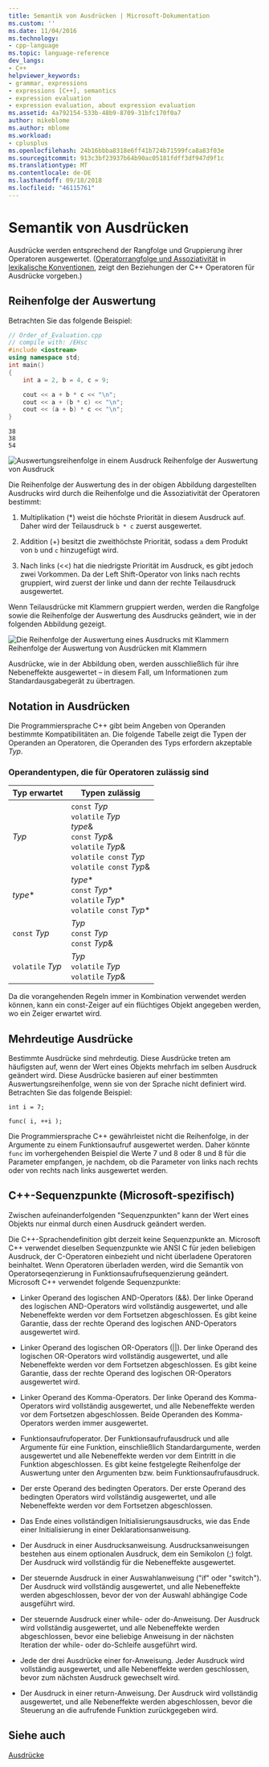 ```yaml
---
title: Semantik von Ausdrücken | Microsoft-Dokumentation
ms.custom: ''
ms.date: 11/04/2016
ms.technology:
- cpp-language
ms.topic: language-reference
dev_langs:
- C++
helpviewer_keywords:
- grammar, expressions
- expressions [C++], semantics
- expression evaluation
- expression evaluation, about expression evaluation
ms.assetid: 4a792154-533b-48b9-8709-31bfc170f0a7
author: mikeblome
ms.author: mblome
ms.workload:
- cplusplus
ms.openlocfilehash: 24b16bbba8318e6ff41b724b71599fca8a83f03e
ms.sourcegitcommit: 913c3bf23937b64b90ac05181fdff3df947d9f1c
ms.translationtype: MT
ms.contentlocale: de-DE
ms.lasthandoff: 09/18/2018
ms.locfileid: "46115761"
---
```

# <a name="semantics-of-expressions"></a>Semantik von Ausdrücken

Ausdrücke werden entsprechend der Rangfolge und Gruppierung ihrer Operatoren ausgewertet. ([Operatorrangfolge und Assoziativität](../cpp/cpp-built-in-operators-precedence-and-associativity.md) in [lexikalische Konventionen](../cpp/lexical-conventions.md), zeigt den Beziehungen der C++ Operatoren für Ausdrücke vorgeben.)

## <a name="order-of-evaluation"></a>Reihenfolge der Auswertung

Betrachten Sie das folgende Beispiel:

```cpp
// Order_of_Evaluation.cpp
// compile with: /EHsc
#include <iostream>
using namespace std;
int main()
{
    int a = 2, b = 4, c = 9;

    cout << a + b * c << "\n";
    cout << a + (b * c) << "\n";
    cout << (a + b) * c << "\n";
}
```

```Output
38
38
54
```

![Auswertungsreihenfolge in einem Ausdruck](../cpp/media/vc38zv1.gif "vc38ZV1") Reihenfolge der Auswertung von Ausdruck

Die Reihenfolge der Auswertung des in der obigen Abbildung dargestellten Ausdrucks wird durch die Reihenfolge und die Assoziativität der Operatoren bestimmt:

1. Multiplikation (*) weist die höchste Priorität in diesem Ausdruck auf. Daher wird der Teilausdruck `b * c` zuerst ausgewertet.

1. Addition (+) besitzt die zweithöchste Priorität, sodass `a` dem Produkt von `b` und `c` hinzugefügt wird.

1. Nach links (<<) hat die niedrigste Priorität im Ausdruck, es gibt jedoch zwei Vorkommen. Da der Left Shift-Operator von links nach rechts gruppiert, wird zuerst der linke und dann der rechte Teilausdruck ausgewertet.

Wenn Teilausdrücke mit Klammern gruppiert werden, werden die Rangfolge sowie die Reihenfolge der Auswertung des Ausdrucks geändert, wie in der folgenden Abbildung gezeigt.

![Die Reihenfolge der Auswertung eines Ausdrucks mit Klammern](../cpp/media/vc38zv2.gif "vc38ZV2") Reihenfolge der Auswertung von Ausdrücken mit Klammern

Ausdrücke, wie in der Abbildung oben, werden ausschließlich für ihre Nebeneffekte ausgewertet – in diesem Fall, um Informationen zum Standardausgabegerät zu übertragen.

## <a name="notation-in-expressions"></a>Notation in Ausdrücken

Die Programmiersprache C++ gibt beim Angeben von Operanden bestimmte Kompatibilitäten an. Die folgende Tabelle zeigt die Typen der Operanden an Operatoren, die Operanden des Typs erfordern akzeptable *Typ*.

### <a name="operand-types-acceptable-to-operators"></a>Operandentypen, die für Operatoren zulässig sind

|Typ erwartet|Typen zulässig|
|-------------------|-------------------|
|*Typ*|`const` *Typ*<br /> `volatile` *Typ*<br /> *type*&<br /> `const` *Typ*&<br /> `volatile` *Typ*&<br /> `volatile const` *Typ*<br /> `volatile const` *Typ*&|
|*type*\*|*type*\*<br /> `const` *Typ*\*<br /> `volatile` *Typ*\*<br /> `volatile const` *Typ*\*|
|`const` *Typ*|*Typ*<br /> `const` *Typ*<br />`const` *Typ*&|
|`volatile` *Typ*|*Typ*<br /> `volatile` *Typ*<br /> `volatile` *Typ*&|

Da die vorangehenden Regeln immer in Kombination verwendet werden können, kann ein const-Zeiger auf ein flüchtiges Objekt angegeben werden, wo ein Zeiger erwartet wird.

## <a name="ambiguous-expressions"></a>Mehrdeutige Ausdrücke

Bestimmte Ausdrücke sind mehrdeutig. Diese Ausdrücke treten am häufigsten auf, wenn der Wert eines Objekts mehrfach im selben Ausdruck geändert wird. Diese Ausdrücke basieren auf einer bestimmten Auswertungsreihenfolge, wenn sie von der Sprache nicht definiert wird. Betrachten Sie das folgende Beispiel:

```
int i = 7;

func( i, ++i );
```

Die Programmiersprache C++ gewährleistet nicht die Reihenfolge, in der Argumente zu einem Funktionsaufruf ausgewertet werden. Daher könnte `func` im vorhergehenden Beispiel die Werte 7 und 8 oder 8 und 8 für die Parameter empfangen, je nachdem, ob die Parameter von links nach rechts oder von rechts nach links ausgewertet werden.

## <a name="c-sequence-points-microsoft-specific"></a>C++-Sequenzpunkte (Microsoft-spezifisch)

Zwischen aufeinanderfolgenden "Sequenzpunkten" kann der Wert eines Objekts nur einmal durch einen Ausdruck geändert werden.

Die C++-Sprachendefinition gibt derzeit keine Sequenzpunkte an. Microsoft C++ verwendet dieselben Sequenzpunkte wie ANSI C für jeden beliebigen Ausdruck, der C-Operatoren einbezieht und nicht überladene Operatoren beinhaltet. Wenn Operatoren überladen werden, wird die Semantik von Operatorseqenzierung in Funktionsaufrufsequenzierung geändert. Microsoft C++ verwendet folgende Sequenzpunkte:

- Linker Operand des logischen AND-Operators (&&). Der linke Operand des logischen AND-Operators wird vollständig ausgewertet, und alle Nebeneffekte werden vor dem Fortsetzen abgeschlossen. Es gibt keine Garantie, dass der rechte Operand des logischen AND-Operators ausgewertet wird.

- Linker Operand des logischen OR-Operators (&#124;&#124;). Der linke Operand des logischen OR-Operators wird vollständig ausgewertet, und alle Nebeneffekte werden vor dem Fortsetzen abgeschlossen. Es gibt keine Garantie, dass der rechte Operand des logischen OR-Operators ausgewertet wird.

- Linker Operand des Komma-Operators. Der linke Operand des Komma-Operators wird vollständig ausgewertet, und alle Nebeneffekte werden vor dem Fortsetzen abgeschlossen. Beide Operanden des Komma-Operators werden immer ausgewertet.

- Funktionsaufrufoperator. Der Funktionsaufrufausdruck und alle Argumente für eine Funktion, einschließlich Standardargumente, werden ausgewertet und alle Nebeneffekte werden vor dem Eintritt in die Funktion abgeschlossen. Es gibt keine festgelegte Reihenfolge der Auswertung unter den Argumenten bzw. beim Funktionsaufrufausdruck.

- Der erste Operand des bedingten Operators. Der erste Operand des bedingten Operators wird vollständig ausgewertet, und alle Nebeneffekte werden vor dem Fortsetzen abgeschlossen.

- Das Ende eines vollständigen Initialisierungsausdrucks, wie das Ende einer Initialisierung in einer Deklarationsanweisung.

- Der Ausdruck in einer Ausdrucksanweisung. Ausdrucksanweisungen bestehen aus einem optionalen Ausdruck, dem ein Semikolon (;) folgt. Der Ausdruck wird vollständig für die Nebeneffekte ausgewertet.

- Der steuernde Ausdruck in einer Auswahlanweisung ("if" oder "switch"). Der Ausdruck wird vollständig ausgewertet, und alle Nebeneffekte werden abgeschlossen, bevor der von der Auswahl abhängige Code ausgeführt wird.

- Der steuernde Ausdruck einer while- oder do-Anweisung. Der Ausdruck wird vollständig ausgewertet, und alle Nebeneffekte werden abgeschlossen, bevor eine beliebige Anweisung in der nächsten Iteration der while- oder do-Schleife ausgeführt wird.

- Jede der drei Ausdrücke einer for-Anweisung. Jeder Ausdruck wird vollständig ausgewertet, und alle Nebeneffekte werden geschlossen, bevor zum nächsten Ausdruck gewechselt wird.

- Der Ausdruck in einer return-Anweisung. Der Ausdruck wird vollständig ausgewertet, und alle Nebeneffekte werden abgeschlossen, bevor die Steuerung an die aufrufende Funktion zurückgegeben wird.

## <a name="see-also"></a>Siehe auch

[Ausdrücke](../cpp/expressions-cpp.md)